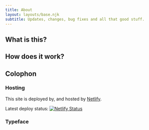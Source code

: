 ```yaml
---
title: About
layout: layouts/base.njk
subtitle: Updates, changes, bug fixes and all that good stuff.
---
```


## What is this?

## How does it work?

## Colophon

### Hosting

This site is deployed by, and hosted by [Netlify](https://www.netlify.com).

<div class="nakedLink">

Latest deploy status: [![Netlify Status](https://api.netlify.com/api/v1/badges/98519fa4-d5e2-4036-b286-fe9e859ef533/deploy-status)](https://app.netlify.com/sites/carbon-offset/deploys)

### Typeface

</div>